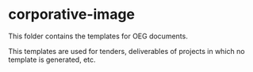# corporative-image
This folder contains the templates for OEG documents.

This templates are used for tenders, deliverables of projects in which no template is generated, etc. 

